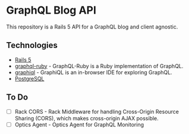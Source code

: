 # GraphQL Blog API

This repository is a Rails 5 API for a GraphQL blog and client agnostic.

## Technologies

- [Rails 5](http://rubyonrails.org/)
- [graphql-ruby](https://github.com/rmosolgo/graphql-ruby) - GraphQL-Ruby is a Ruby implementation of GraphQL.
- [graphiql](https://github.com/graphql/graphiql) - GraphiQL is an in-browser IDE for exploring GraphQL.
- [PostgreSQL](https://www.postgresql.org/)

## To Do

- [ ] Rack CORS - Rack Middleware for handling Cross-Origin Resource Sharing (CORS), which makes cross-origin AJAX possible.
- [ ] Optics Agent - Optics Agent for GraphQL Monitoring

